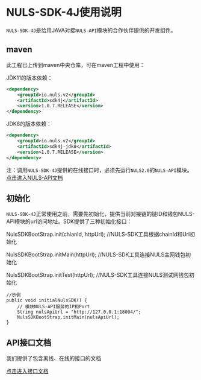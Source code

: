# NULS-SDK-4J使用说明

`NULS-SDK-4J`是给用JAVA对接`NULS-API`模块的合作伙伴提供的开发组件。

## maven

此工程已上传到maven中央仓库，可在maven工程中使用：

JDK11的版本依赖：
```xml
<dependency>
    <groupId>io.nuls.v2</groupId>
    <artifactId>sdk4j</artifactId>
    <version>1.0.7.RELEASE</version>
</dependency>
```

JDK8的版本依赖：
```xml
<dependency>
    <groupId>io.nuls.v2</groupId>
    <artifactId>sdk4j-jdk8</artifactId>
    <version>1.0.7.RELEASE</version>
</dependency>
```

注：调用`NULS-SDK-4J`提供的在线接口时，必须先运行`NULS2.0`的`NULS-API`模块。[点击进入NULS-API文档](https://github.com/nuls-io/nuls-v2/blob/master/module/nuls-api/README.md)

## 初始化

`NULS-SDK-4J`正常使用之前，需要先初始化，提供当前对接链的链ID和钱包NULS-API模块的url访问地址。SDK提供了三种初始化接口：

NulsSDKBootStrap.init(chianId, httpUrl);     //NULS-SDK工具根据chainId和Url初始化

NulsSDKBootStrap.initMain(httpUrl);           //NULS-SDK工具连接NULS主网钱包初始化

NulsSDKBootStrap.initTest(httpUrl);            //NULS-SDK工具连接NULS测试网钱包初始化

```
//示例
public void initialNulsSDK() {
    // 模块NULS-API服务的IP和Port
    String nulsApiUrl = "http://127.0.0.1:18004/";
    NulsSDKBootStrap.initMain(nulsApiUrl);
}
```

## API接口文档

我们提供了包含离线、在线的接口的文档

[点击进入接口文档](https://github.com/nuls-io/nuls-v2-sdk4j/blob/master/documents/NULS-V2-SDK4J.md)
